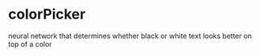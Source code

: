 # colorPicker
neural network that determines whether black or white text looks better on top of a color
